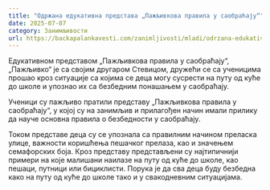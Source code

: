 ```yaml
---
title: "Одржана едукативна представа „Пажљивкова правила у саобраћају“"
date: 2025-07-07
category: Занимљивости
url: https://backapalankavesti.com/zanimljivosti/mladi/odrzana-edukativna-predstava-pazljivkova-pravila-u-saobracaju/
---
```


Едукативном представом „Пажљивкова правила у саобраћају“, „Пажљивко“ је са својим другаром Стевицом, дружећи се са ученицима прошао кроз ситуације са којима се деца могу сусрести на путу од куће до школе и упознао их са безбедним понашањем у саобраћају.

Ученици су пажљиво пратили представу „Пажљивкова правила у саобраћају“, у којој су на занимљив и прилагођен начин имали прилику да науче основна правила о безбедности у саобраћају.

Током представе деца су се упознала са правилним начином преласка улице, важности коришћења пешачког прелаза, као и значењем семафорских боја. Кроз представу представљени су најтипичнији примери на које малишани наилазе на путу од куће до школе, као пешаци, путници или бициклисти. Порука је да сва деца буду безбедна како на путу од куће до школе тако и у свакодневним ситуацијама.
